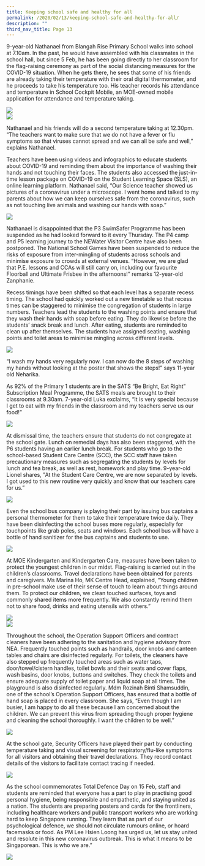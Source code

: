 ```yaml
---
title: Keeping school safe and healthy for all
permalink: /2020/02/13/keeping-school-safe-and-healthy-for-all/
description: ""
third_nav_title: Page 13
---
```

<p>9-year-old Nathanael from Blangah Rise Primary School walks into school at 7.10am. In the past, he would have assembled with his classmates in the school hall, but since 5 Feb, he has been going directly to her classroom for the flag-raising ceremony as part of the social distancing measures for the COVID-19 situation. When he gets there, he sees that some of his friends are already taking their temperature with their oral digital thermometer, and he proceeds to take his temperature too. His teacher records his attendance and temperature in School Cockpit Mobile, an MOE-owned mobile application for attendance and temperature taking.</p>
<img src="/images/1-Students-proceeding-to-classrooms-directly-768x576.jpg"><br>
<img src="/images/2-Temperature-taking-768x576.jpg">
<p>Nathanael and his friends will do a second temperature taking at 12.30pm. “The teachers want to make sure that we do not have a fever or flu symptoms so that viruses cannot spread and we can all be safe and well,” explains Nathanael.</p>
<p>Teachers have been using videos and infographics to educate students about COVID-19 and reminding them about the importance of washing their hands and not touching their faces. The students also accessed the just-in-time lesson package on COVID-19 on the Student Learning Space (SLS), an online learning platform. Nathanael said, “Our Science teacher showed us pictures of a coronavirus under a microscope. I went home and talked to my parents about how we can keep ourselves safe from the coronavirus, such as not touching live animals and washing our hands with soap.”</p>
<img src="/images/3-Science-lesson-on-COVID-19-768x576.jpg">
<p>Nathanael is disappointed that the P3 SwimSafer Programme has been suspended as he had looked forward to it every Thursday. The P4 camp and P5 learning journey to the NEWater Visitor Centre have also been postponed. The National School Games have been suspended to reduce the risks of exposure from inter-mingling of students across schools and minimise exposure to crowds at external venues. “However, we are glad that P.E. lessons and CCAs will still carry on, including our favourite Floorball and Ultimate Frisbee in the afternoons!” remarks 12-year-old Zanphanie.</p>
<p>Recess timings have been shifted so that each level has a separate recess timing. The school had quickly worked out a new timetable so that recess times can be staggered to minimise the congregation of students in large numbers. Teachers lead the students to the washing points and ensure that they wash their hands with soap before eating. They do likewise before the students’ snack break and lunch. After eating, students are reminded to clean up after themselves. The students have assigned seating, washing points and toilet areas to minimise mingling across different levels.</p>
<img src="/images/4-Teacher-leading-students-to-wash-hands-768x576.jpg">
<p>“I wash my hands very regularly now. I can now do the 8 steps of washing my hands without looking at the poster that shows the steps!” says 11-year old Neharika.</p>
<p>As 92% of the Primary 1 students are in the SATS “Be Bright, Eat Right” Subscription Meal Programme, the SATS meals are brought to their classrooms at 9.30am. 7-year-old Luka exclaims, “It is very special because I get to eat with my friends in the classroom and my teachers serve us our food!”</p>
<img src="/images/5-P1-students-having-SATS-meals-in-classroom-768x576.jpeg">
<p>At dismissal time, the teachers ensure that students do not congregate at the school gate. Lunch on remedial days has also been staggered, with the P6 students having an earlier lunch break. For students who go to the school-based Student Care Centre (SCC), the SCC staff have taken precautionary measures such as segregating the students by levels for lunch and tea break, as well as rest, homework and play time. 9-year-old Lionel shares, "At the Student Care Centre, we are now separated by levels. I got used to this new routine very quickly and know that our teachers care for us.”</p>
<img src="/images/6-Student-Care-Centre-768x576.jpg">
<p>Even the school bus company is playing their part by issuing bus captains a personal thermometer for them to take their temperature twice daily. They have been disinfecting the school buses more regularly, especially for touchpoints like grab poles, seats and windows. Each school bus will have a bottle of hand sanitizer for the bus captains and students to use.</p>
<img src="/images/7-School-Bus-768x576.jpeg">
<p>At MOE Kindergarten and Kindergarten Care, measures have been taken to protect the youngest children in our midst. Flag-raising is carried out in the children’s classrooms. Travel declarations have been obtained for parents and caregivers. Ms Marina Ho, MK Centre Head, explained, “Young children in pre-school make use of their sense of touch to learn about things around them. To protect our children, we clean touched surfaces, toys and commonly shared items more frequently. We also constantly remind them not to share food, drinks and eating utensils with others.”</p>
<img src="/images/8-MKE-teaching-children-to-wash-hands-768x373.jpg"><br>
<img src="/images/9-MK-staff-stepping-up-cleaning-768x373.jpg">
<p>Throughout the school, the Operation Support Officers and contract cleaners have been adhering to the sanitation and hygiene advisory from NEA. Frequently touched points such as handrails, door knobs and canteen tables and chairs are disinfected regularly. For toilets, the cleaners have also stepped up frequently touched areas such as water taps, door/towel/cistern handles, toilet bowls and their seats and cover flaps, wash basins, door knobs, buttons and switches. They check the toilets and ensure adequate supply of toilet paper and liquid soap at all times. The playground is also disinfected regularly. Mdm Rozinah Binti Shamsuddin, one of the school’s Operation Support Officers, has ensured that a bottle of hand soap is placed in every classroom. She says, “Even though I am busier, I am happy to do all these because I am concerned about the children. We can prevent this virus from spreading though proper hygiene and cleaning the school thoroughly. I want the children to be well.”</p>
<img src="/images/10-Cleaner-disinfecting-school-768x576.jpg">
<p>At the school gate, Security Officers have played their part by conducting temperature taking and visual screening for respiratory/flu-like symptoms for all visitors and obtaining their travel declarations. They record contact details of the visitors to facilitate contact tracing if needed.</p>
<img src="/images/11-Security-Officer-taking-temperature-of-visitor-768x576.jpg">
<p>As the school commemorates Total Defence Day on 15 Feb, staff and students are reminded that everyone has a part to play in practising good personal hygiene, being responsible and empathetic, and staying united as a nation. The students are preparing posters and cards for the frontliners, including healthcare workers and public transport workers who are working hard to keep Singapore running. They learn that as part of our psychological defence, we should not circulate rumours online, or hoard facemasks or food. As PM Lee Hsien Loong has urged us, let us stay united and resolute in this new coronavirus outbreak. This is what it means to be Singaporean. This is who we are.”</p>
<img src="/images/12-Students-thank-you-card-713x1024.jpg">